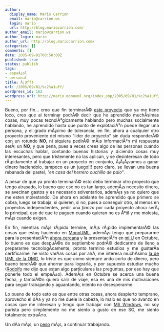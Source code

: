```yaml
---
author:
  display_name: Mario Carrion
  email: mario@carrion.ws
  login: mario
  url: http://blog.mariocarrion.com/
author_email: mario@carrion.ws
author_login: mario
author_url: http://blog.mariocarrion.com/
categories: []
comments: []
date: 2005-09-01T00:58:00Z
published: true
status: publish
tags:
- espaÃ±ol
- personal
title: Â¡Uff!
url: /2005/09/01/%c2%a1uff/
wordpress_id: 162
wordpress_url: http://mario.monouml.org/index.php/2005/09/01/%c2%a1uff/
---
```


<div style="clear:both;"></div>
<p style="text-align: justify;">Bueno, por fin... creo que fin terminarÃ© <a href="http://www.naftaforum.org">este proyecto</a> que ya me tiene loco, creo que al terminar podrÃ© decir que he aprendido muchÃ­simas cosas, muy pocas tecnolÃ³gicamente hablando pero muchas socialmente hablando, he aprendido hasta que punto de explotaciÃ³n puede llegar una persona, y el grado mÃ¡ximo de tolerancia, en fin, ahora a cualquier otro proyecto proveniente del mismo "lider de proyecto" sin duda responderÃ© con un rotundo <span style="font-weight:bold;">NO</span>, ni siquiera pedirÃ© mÃ¡s informaciÃ³n mi respuesta serÃ¡ un <span style="font-weight:bold;">NO</span>, y que pena, pues a veces crees algo de las personas cuando las escuchas hablar, contando buenas historias y diciendo cosas muy interesantes, pero que tristemente no las aplican, y se desinteresan de todo rÃ¡pidamente al trabajar en un proyecto en conjunto, Â¡Â¡Â¡vamos a ganar dinero haciendolo, tampoco es un juego!!! pero claro, se llevan una buena rebanada del pastel, <span style="font-style:italic;">"en casa del herrero cuchillo de palo"</span>.</p>
<p style="text-align: justify;">A pesar de que ya pronto terminarÃ© esto debo terminar otro proyecto que tengo atrasado, lo bueno que ese no es tan largo, ademÃ¡s necesito dinero, se avecinan gastos y es necesario solventarlos, ademÃ¡s ya no quiero que me esten molestando. De ahora en adelante he aprendido que primero se cobra, luego se trabaja, si quieren, si no, pues a conseguir otro, al menos en proyectos independientes, pedir una <span style="font-style:italic;">fianza</span> por cada proyecto ahora serÃ¡ lo principal, eso de que te paguen cuando quieran no es Ãºtil y me molesta, mÃ¡s cuando exigen.</p>
<p style="text-align: justify;">En fin, mientras mÃ¡s rÃ¡pido termine, mÃ¡s rÃ¡pido implementarÃ© las cosas que estoy haciendo en <a href="http://www.monouml.org">MonoUML</a>, ademÃ¡s tengo que prepararme para la presentaciÃ³n <a href="http://www.festivaldesoftwarelibre.org/">ahora cercana</a> y la presentaciÃ³n en <a href="http://www.itver.edu.mx/">mi U</a> en Octubre, lo bueno es que despuÃ©s de septiembre podrÃ© dedicarme de lleno a prepararme tecnologÃ­camente, pronto termino estudios y me gustarÃ­a certificarme, he visto varÃ­as cosas por ahÃ­, me interesa muchÃ­simo <a href="http://www.omg.org/uml-certification/index.htm">la de UML de la OMG</a>, lo triste es que como siempre ando corto de dinero, pero bueno tendrÃ© que ahorrar para lograrla, y por supuesto estudiar mucho (<a href="http://rodolfocampero.blogspot.com">Rodolfo</a> me dijo que estan algo particulares las preguntas, por eso hay que ponerle todo el empeÃ±o). AdemÃ¡s en Octubre se acerca una buena fecha, y tambiÃ©n quiero salir de viaje, esa es una de mis motivaciones para seguir trabajando y aguantando, intento no desesperarme.</p>
<p style="text-align: justify;">Lo bueno de todo esto es que entre otras cosas, ahora despierto temprano, aprovecho el dÃ­a y ya no me duele la cabeza, lo malo es que no avanzo en cosas que me interesan y tengo que trabajar con <a href="http://www.microsoft.com/windows/default.mspx">MS Windows</a>, no soy purista pero simplemente no me siento a gusto en ese SO, me siento totalmente extraÃ±o.</p>
<p style="text-align: justify;">Un dÃ­a mÃ¡s, un <a href="http://es.wikipedia.org/wiki/Peso_mexicano">peso</a> mÃ¡s, a continuar trabajando.</p>
<div style="clear:both; padding-bottom: 0.25em;"></div>
